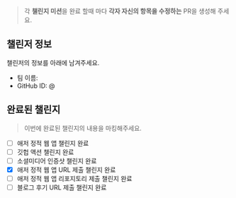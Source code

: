 > 각 **챌린지 미션**을 완료 할때 마다 **각자 자신의 항목을 수정하는** PR을 생성해 주세요.

## 챌린저 정보 ##

챌린저의 정보를 아래에 남겨주세요.

* 팀 이름: 
* GitHub ID: @


## 완료된 챌린지 ##

> 이번에 완료된 챌린지의 내용을 마킹해주세요.

* [ ] 애저 정적 웹 앱 챌린지 완료
* [ ] 깃헙 액션 챌린지 완료
* [ ] 소셜미디어 인증샷 챌린지 완료
* [x] 애저 정적 웹 앱 URL 제출 챌린지 완료
* [ ] 애저 정적 웹 앱 리포지토리 제출 챌린지 완료
* [ ] 블로그 후기 URL 제출 챌린지 완료
